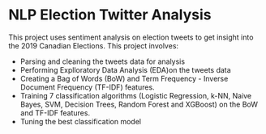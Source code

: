 # NLP Election Twitter Analysis

This project uses sentiment analysis on election tweets to get insight into the 2019 Canadian Elections.
This project involves:
 - Parsing and cleaning the tweets data for analysis
 - Performing Explloratory Data Analysis (EDA)on the tweets data
 - Creating a Bag of Words (BoW) and Term Frequency - Inverse Document Frequency (TF-IDF) features.
 - Training 7 classification algorithms (Logistic Regression, k-NN, Naive Bayes, SVM, Decision Trees, Random Forest and XGBoost) on the BoW and TF-IDF features.
 - Tuning the best classification model
